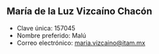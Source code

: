 ## María de la Luz Vizcaíno Chacón
* Clave única: 157045
* Nombre preferido: Malú
* Correo electrónico: maria.vizcaino@itam.mx